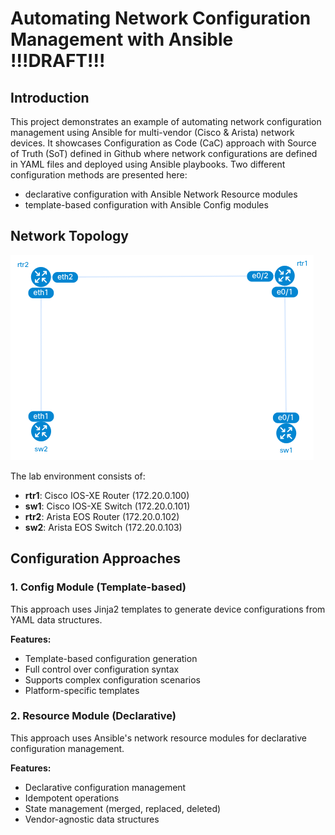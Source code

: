 # Automating Network Configuration Management with Ansible !!!DRAFT!!!
## Introduction

This project demonstrates an example of automating network configuration management using Ansible for multi-vendor (Cisco & Arista) network devices. 
It showcases Configuration as Code (CaC) approach with Source of Truth (SoT) defined in Github where network configurations are defined in YAML files and deployed using Ansible playbooks. Two different configuration methods are presented here:
- declarative configuration with Ansible Network Resource modules
- template-based configuration with Ansible Config modules 

## Network Topology

![multivendor_topo](files/topo.png)

The lab environment consists of:
- **rtr1**: Cisco IOS-XE Router (172.20.0.100)
- **sw1**: Cisco IOS-XE Switch (172.20.0.101) 
- **rtr2**: Arista EOS Router (172.20.0.102)
- **sw2**: Arista EOS Switch (172.20.0.103)


## Configuration Approaches

### 1. Config Module (Template-based)

This approach uses Jinja2 templates to generate device configurations from YAML data structures.

**Features:**
- Template-based configuration generation
- Full control over configuration syntax
- Supports complex configuration scenarios
- Platform-specific templates


### 2. Resource Module (Declarative)

This approach uses Ansible's network resource modules for declarative configuration management.

**Features:**
- Declarative configuration management
- Idempotent operations
- State management (merged, replaced, deleted)
- Vendor-agnostic data structures

